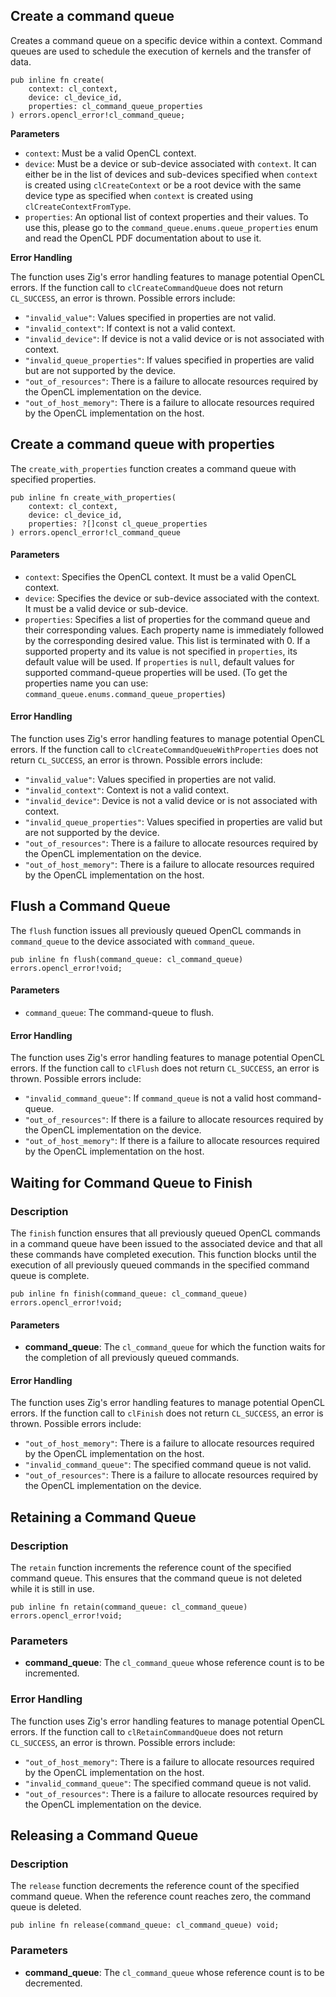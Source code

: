 ## Create a command queue

Creates a command queue on a specific device within a context. Command queues are used to schedule the execution of kernels and the transfer of data.
```zig
pub inline fn create(
    context: cl_context, 
    device: cl_device_id, 
    properties: cl_command_queue_properties
) errors.opencl_error!cl_command_queue;
```

**Parameters**
-   `context`: Must be a valid OpenCL context.
-   `device`: Must be a device or sub-device associated with `context`. It can either be in the list of devices and sub-devices specified when `context` is created using `clCreateContext` or be a root device with the same device type as specified when `context` is created using `clCreateContextFromType`.
-  `properties`: An optional list of context properties and their values. To use this, please go to the `command_queue.enums.queue_properties` enum and read the OpenCL PDF documentation about to use it.

**Error Handling**

The function uses Zig's error handling features to manage potential OpenCL errors. If the function call to `clCreateCommandQueue` does not return `CL_SUCCESS`, an error is thrown. Possible errors include:

-   `"invalid_value"`: Values specified in properties are not valid.
-   `"invalid_context"`: If context is not a valid context.
-   `"invalid_device"`: If device is not a valid device or is not associated with context.
-   `"invalid_queue_properties"`: If values specified in properties are valid but are not supported by the device.
-   `"out_of_resources"`: There is a failure to allocate resources required by the OpenCL implementation on the device.
-   `"out_of_host_memory"`: There is a failure to allocate resources required by the OpenCL implementation on the host.

## Create a command queue with properties

The `create_with_properties` function creates a command queue with specified properties.

```zig
pub inline fn create_with_properties(
    context: cl_context, 
    device: cl_device_id, 
    properties: ?[]const cl_queue_properties
) errors.opencl_error!cl_command_queue
```

#### Parameters

-   `context`: Specifies the OpenCL context. It must be a valid OpenCL context.
-   `device`: Specifies the device or sub-device associated with the context. It must be a valid device or sub-device.
-   `properties`: Specifies a list of properties for the command queue and their corresponding values. Each property name is immediately followed by the corresponding desired value. This list is terminated with 0. If a supported property and its value is not specified in `properties`, its default value will be used. If `properties` is `null`, default values for supported command-queue properties will be used. (To get the properties name you can use: `command_queue.enums.command_queue_properties`)

#### Error Handling

The function uses Zig's error handling features to manage potential OpenCL errors. If the function call to `clCreateCommandQueueWithProperties` does not return `CL_SUCCESS`, an error is thrown. Possible errors include:

-   `"invalid_value"`: Values specified in properties are not valid.
-   `"invalid_context"`: Context is not a valid context.
-   `"invalid_device"`: Device is not a valid device or is not associated with context.
-   `"invalid_queue_properties"`: Values specified in properties are valid but are not supported by the device.
-   `"out_of_resources"`: There is a failure to allocate resources required by the OpenCL implementation on the device.
-   `"out_of_host_memory"`: There is a failure to allocate resources required by the OpenCL implementation on the host.

## Flush a Command Queue

The `flush` function issues all previously queued OpenCL commands in `command_queue` to the device associated with `command_queue`.

```zig
pub inline fn flush(command_queue: cl_command_queue) errors.opencl_error!void;
```

#### Parameters

-   `command_queue`: The command-queue to flush.

#### Error Handling

The function uses Zig's error handling features to manage potential OpenCL errors. If the function call to `clFlush` does not return `CL_SUCCESS`, an error is thrown. Possible errors include:

-   `"invalid_command_queue"`: If `command_queue` is not a valid host command-queue.
-   `"out_of_resources"`: If there is a failure to allocate resources required by the OpenCL implementation on the device.
-   `"out_of_host_memory"`: If there is a failure to allocate resources required by the OpenCL implementation on the host.

## Waiting for Command Queue to Finish

### Description

The `finish` function ensures that all previously queued OpenCL commands in a command queue have been issued to the associated device and that all these commands have completed execution. This function blocks until the execution of all previously queued commands in the specified command queue is complete.

```zig
pub inline fn finish(command_queue: cl_command_queue) errors.opencl_error!void;
```

#### Parameters

-   **command_queue**: The `cl_command_queue` for which the function waits for the completion of all previously queued commands.

#### Error Handling

The function uses Zig's error handling features to manage potential OpenCL errors. If the function call to `clFinish` does not return `CL_SUCCESS`, an error is thrown. Possible errors include:

-   `"out_of_host_memory"`: There is a failure to allocate resources required by the OpenCL implementation on the host.
-   `"invalid_command_queue"`: The specified command queue is not valid.
-   `"out_of_resources"`: There is a failure to allocate resources required by the OpenCL implementation on the device.

## Retaining a Command Queue

### Description

The `retain` function increments the reference count of the specified command queue. This ensures that the command queue is not deleted while it is still in use.

```zig
pub inline fn retain(command_queue: cl_command_queue) errors.opencl_error!void;
```

### Parameters

-   **command_queue**: The `cl_command_queue` whose reference count is to be incremented.

### Error Handling

The function uses Zig's error handling features to manage potential OpenCL errors. If the function call to `clRetainCommandQueue` does not return `CL_SUCCESS`, an error is thrown. Possible errors include:

-   `"out_of_host_memory"`: There is a failure to allocate resources required by the OpenCL implementation on the host.
-   `"invalid_command_queue"`: The specified command queue is not valid.
-   `"out_of_resources"`: There is a failure to allocate resources required by the OpenCL implementation on the device.

## Releasing a Command Queue

### Description

The `release` function decrements the reference count of the specified command queue. When the reference count reaches zero, the command queue is deleted.

```zig
pub inline fn release(command_queue: cl_command_queue) void;
```

### Parameters

-   **command_queue**: The `cl_command_queue` whose reference count is to be decremented.
